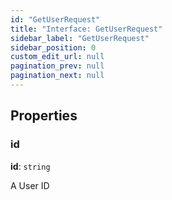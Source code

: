 ```yaml
---
id: "GetUserRequest"
title: "Interface: GetUserRequest"
sidebar_label: "GetUserRequest"
sidebar_position: 0
custom_edit_url: null
pagination_prev: null
pagination_next: null
---
```


## Properties

### id

 **id**: `string`

A User ID
